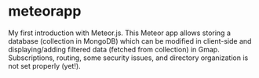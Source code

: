# meteorapp
My first introduction with Meteor.js. 
This Meteor app allows storing a database (collection in MongoDB) which can be modified in client-side and displaying/adding filtered data (fetched from collection) in Gmap.
Subscriptions, routing, some security issues, and directory organization is not set properly (yet!).
